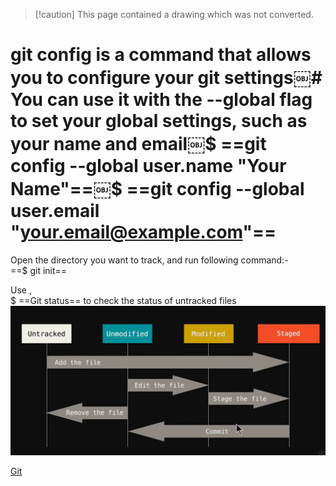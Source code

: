 > [!caution] This page contained a drawing which was not converted.   

# git config is a command that allows you to configure your git settings￼# You can use it with the --global flag to set your global settings, such as your name and email￼$ ==git config --global user.name "Your Name"==￼$ ==git config --global user.email "your.email@example.com"==

Open the directory you want to track, and run following command:-  
==$ git init==
 
Use ,  
$ ==Git status== to check the status of untracked files
 ![Exported image](Exported%20image%2020250306064943-0.png)  
 
[Git](Git)